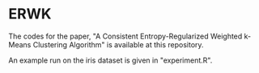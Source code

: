 # ERWK
The codes for the paper, "A Consistent Entropy-Regularized Weighted k-Means
Clustering Algorithm" is available at this repository.

An example run on the iris dataset is given in "experiment.R".
